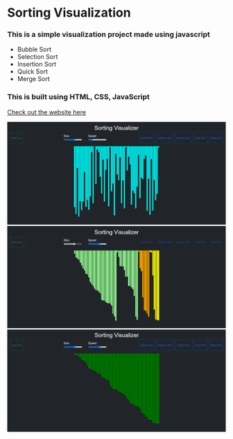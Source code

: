 # Sorting Visualization
### This is a simple visualization project made using javascript 
- Bubble Sort 
- Selection Sort
- Insertion Sort
- Quick Sort
- Merge Sort

### This is built using HTML, CSS, JavaScript <br/>

[Check out the website here]((https://sorting-visual-dsa.netlify.app/))

<img src="img/img1.png"> <br/>
<img src="img/img2.png"> <br/>
<img src="img/img3.png"> <br/>

